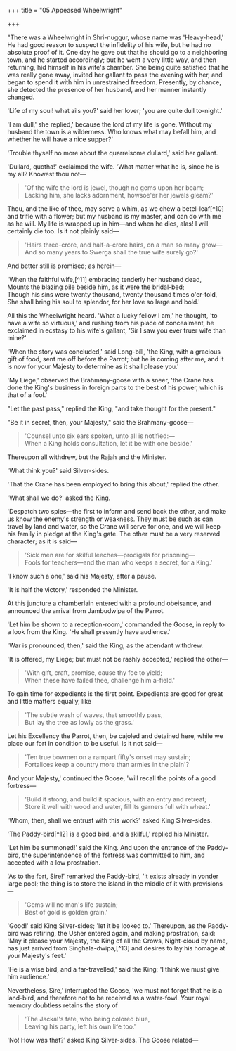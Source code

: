 +++
title = "05 Appeased Wheelwright"

+++

"There was a Wheelwright in Shri-nuggur, whose name was 'Heavy-head,' He had good reason to suspect the infidelity of his wife, but he had no absolute proof of it. One day he gave out that he should go to a neighboring town, and he started accordingly; but he went a very little way, and then returning, hid himself in his wife's chamber. She being quite satisfied that he was really gone away, invited her gallant to pass the evening with her, and began to spend it with him in unrestrained freedom. Presently, by chance, she detected the presence of her husband, and her manner instantly changed.

'Life of my soul! what ails you?' said her lover; 'you are quite dull to-night.'

'I am dull,' she replied,' because the lord of my life is gone. Without my husband the town is a wilderness. Who knows what may befall him, and whether he will have a nice supper?'

'Trouble thyself no more about the quarrelsome dullard,' said her gallant.

'Dullard, quotha!' exclaimed the wife. 'What matter what he is, since he is my all? Knowest thou not—

> 'Of the wife the lord is jewel, though no gems upon her beam;  
> Lacking him, she lacks adornment, howsoe'er her jewels gleam?'

Thou, and the like of thee, may serve a whim, as we chew a betel-leaf[^10] and trifle with a flower; but my husband is my master, and can do with me as he will. My life is wrapped up in him—and when he dies, alas! I will certainly die too. Is it not plainly said—

> 'Hairs three-crore, and half-a-crore hairs, on a man so many grow—  
> And so many years to Swerga shall the true wife surely go?'

And better still is promised; as herein—

'When the faithful wife,[^11] embracing tenderly her husband dead,  
Mounts the blazing pile beside him, as it were the bridal-bed;  
Though his sins were twenty thousand, twenty thousand times o'er-told,  
She shall bring his soul to splendor, for her love so large and bold.'

All this the Wheelwright heard. 'What a lucky fellow I am,' he thought, 'to have a wife so virtuous,' and rushing from his place of concealment, he exclaimed in ecstasy to his wife's gallant, 'Sir I saw you ever truer wife than mine?'

'When the story was concluded,' said Long-bill, 'the King, with a gracious gift of food, sent me off before the Parrot; but he is coming after me, and it is now for your Majesty to determine as it shall please you.'

'My Liege,' observed the Brahmany-goose with a sneer, 'the Crane has done the King's business in foreign parts to the best of his power, which is that of a fool.'

"Let the past pass," replied the King, "and take thought for the present."

"Be it in secret, then, your Majesty," said the Brahmany-goose—

> 'Counsel unto six ears spoken, unto all is notified:—  
> When a King holds consultation, let it be with one beside.'

Thereupon all withdrew, but the Rajah and the Minister.

'What think you?' said Silver-sides.

'That the Crane has been employed to bring this about,' replied the other.

'What shall we do?' asked the King.

'Despatch two spies—the first to inform and send back the other, and make us know the enemy's strength or weakness. They must be such as can travel by land and water, so the Crane will serve for one, and we will keep his family in pledge at the King's gate. The other must be a very reserved character; as it is said—

> 'Sick men are for skilful leeches—prodigals for prisoning—  
> Fools for teachers—and the man who keeps a secret, for a King.'

'I know such a one,' said his Majesty, after a pause.

'It is half the victory,' responded the Minister.

At this juncture a chamberlain entered with a profound obeisance, and announced the arrival from Jambudwipa of the Parrot.

'Let him be shown to a reception-room,' commanded the Goose, in reply to a look from the King. 'He shall presently have audience.'

'War is pronounced, then,' said the King, as the attendant withdrew.

'It is offered, my Liege; but must not be rashly accepted,' replied the other—

> 'With gift, craft, promise, cause thy foe to yield;  
> When these have failed thee, challenge him a-field.'

To gain time for expedients is the first point. Expedients are good for great and little matters equally, like

> 'The subtle wash of waves, that smoothly pass,  
> But lay the tree as lowly as the grass.'

Let his Excellency the Parrot, then, be cajoled and detained here, while we place our fort in condition to be useful. Is it not said—

> 'Ten true bowmen on a rampart fifty's onset may sustain;  
> Fortalices keep a country more than armies in the plain'?

And your Majesty,' continued the Goose, 'will recall the points of a good fortress—

> 'Build it strong, and build it spacious, with an entry and retreat;  
> Store it well with wood and water, fill its garners full with wheat.'

'Whom, then, shall we entrust with this work?' asked King Silver-sides.

'The Paddy-bird[^12] is a good bird, and a skilful,' replied his Minister.

'Let him be summoned!' said the King. And upon the entrance of the Paddy-bird, the superintendence of the fortress was committed to him, and accepted with a low prostration.

'As to the fort, Sire!' remarked the Paddy-bird, 'it exists already in yonder large pool; the thing is to store the island in the middle of it with provisions—

> 'Gems will no man's life sustain;  
> Best of gold is golden grain.'

'Good!' said King Silver-sides; 'let it be looked to.' Thereupon, as the Paddy-bird was retiring, the Usher entered again, and making prostration, said: 'May it please your Majesty, the King of all the Crows, Night-cloud by name, has just arrived from Singhala-dwipa,[^13] and desires to lay his homage at your Majesty's feet.'

'He is a wise bird, and a far-travelled,' said the King; 'I think we must give him audience.'

Nevertheless, Sire,' interrupted the Goose, 'we must not forget that he is a land-bird, and therefore not to be received as a water-fowl. Your royal memory doubtless retains the story of

> 'The Jackal's fate, who being colored blue,  
> Leaving his party, left his own life too.'

'No! How was that?' asked King Silver-sides. The Goose related—


